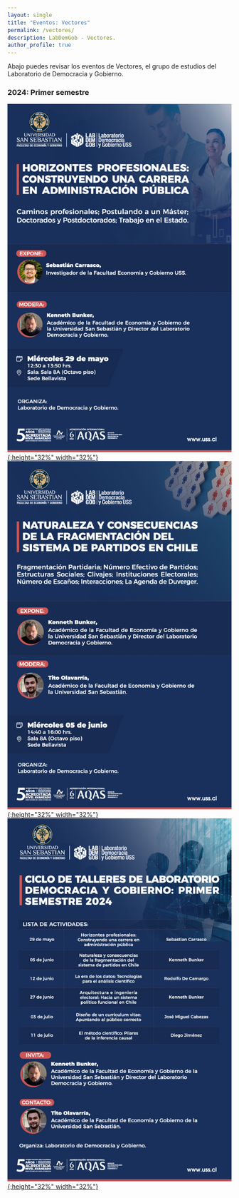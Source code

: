 ```yaml
---
layout: single
title: "Eventos: Vectores"
permalink: /vectores/
description: LabDemGob - Vectores.
author_profile: true
---
```



Abajo puedes revisar los eventos de Vectores, el grupo de estudios del Laboratorio de Democracia y Gobierno.



### 2024: Primer semestre

[![4](/vectores/20240529.png){:height="32%" width="32%"}](/vectores/20240529.png) [![4](/vectores/20240605.png){:height="32%" width="32%"}](/vectores/20240605.png) [![4](/vectores/2024-01.png){:height="32%" width="32%"}](/vectores/2024-01.png) 

